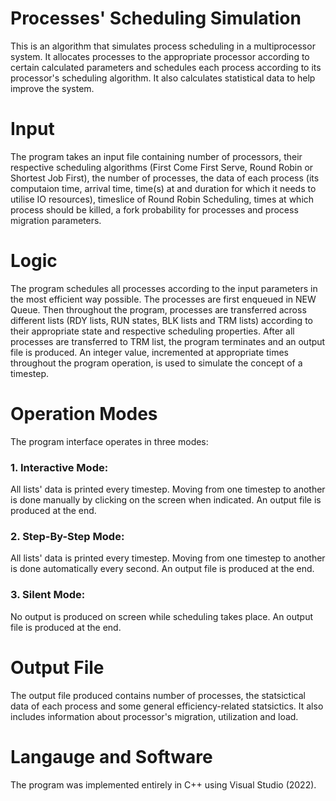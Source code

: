 # Processes' Scheduling Simulation
This is an algorithm that simulates process scheduling in a multiprocessor system. It allocates processes to the appropriate processor according to certain calculated parameters and schedules each process according to its processor's scheduling algorithm. It also calculates statistical data to help improve the system. 
# Input
The program takes an input file containing number of processors, their respective scheduling algorithms (First Come First Serve, Round Robin or Shortest Job First), the number of processes, the data of each process (its computaion time, arrival time, time(s) at and duration for which it needs to utilise IO resources), timeslice of Round Robin Scheduling, times at which process should be killed, a fork probability for processes and process migration parameters.
# Logic
The program schedules all processes according to the input parameters in the most efficient way possible. The processes are first enqueued in NEW Queue. Then throughout the program, processes are transferred across different lists (RDY lists, RUN states, BLK lists and TRM lists) according to their appropriate state and respective scheduling properties. After all processes are transferred to TRM list, the program terminates and an output file is produced. An integer value, incremented at appropriate times throughout the program operation, is used to simulate the concept of a timestep.
# Operation Modes
The program interface operates in three modes:
### 1. Interactive Mode:
All lists' data is printed every timestep. Moving from one timestep to another is done manually by clicking on the screen when indicated. An output file is produced at the end.
### 2. Step-By-Step Mode:
All lists' data is printed every timestep. Moving from one timestep to another is done automatically every second. An output file is produced at the end.
### 3. Silent Mode:
No output is produced on screen while scheduling takes place. An output file is produced at the end.
# Output File
The output file produced contains number of processes, the statsictical data of each process and some general efficiency-related statsictics. It also includes information about processor's migration, utilization and load. 
# Langauge and Software
The program was implemented entirely in C++ using Visual Studio (2022).






